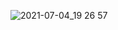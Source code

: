 ![2021-07-04_19 26 57](https://user-images.githubusercontent.com/57847892/124384070-4c04fb00-dd02-11eb-9d98-aa769277b23f.png)

